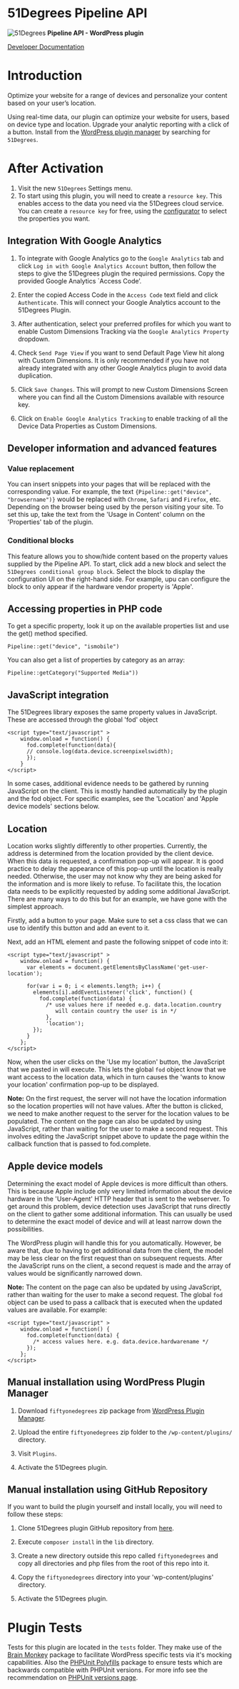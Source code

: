 # 51Degrees Pipeline API

![51Degrees](https://51degrees.com/img/logo.png?utm_source=github&utm_medium=repository&utm_campaign=varnish_open_source&utm_content=readme_main "Data rewards the curious") **Pipeline API - WordPress plugin**

[Developer Documentation](https://51degrees.com/device-detection-php/md__home_vsts_work_1_s_apis_device-detection-php_readme.html "Developer Documentation")
# Introduction
Optimize your website for a range of devices and personalize your content
based on your user’s location.

Using real-time data, our plugin can optimize your website for users,
based on device type and location. Upgrade your analytic reporting with a
click of a button. Install from the
[WordPress plugin manager](https://wordpress.org/plugins/fiftyonedegrees/)
by searching for `51Degrees`.

# After Activation

1. Visit the new `51Degrees` Settings menu.
2. To start using this plugin, you will need to create a `resource key`.
This enables access to the data you need via the 51Degrees cloud service.
You can create a `resource key` for free, using the
[configurator](https://configure.51degrees.com/) to select the properties
you want.


## Integration With Google Analytics

1. To integrate with Google Analytics go to the `Google Analytics` tab
and click `Log in with Google Analytics Account` button, then follow the steps
to give the 51Degrees plugin the required permissions. Copy the provided
Google Analytics `Access Code’.

2. Enter the copied Access Code in the `Access Code` text field and click
`Authenticate`. This will connect your Google Analytics account to the
51Degrees Plugin.

3. After authentication, select your preferred profiles for which you want to
enable Custom Dimensions Tracking via the `Google Analytics Property` dropdown.

4. Check `Send Page View` if you want to send Default Page View hit along with
Custom Dimensions. It is only recommended if you have not already integrated
with any other Google Analytics plugin to avoid data duplication.

5. Click `Save Changes`. This will prompt to new Custom Dimensions Screen where
you can find all the Custom Dimensions available with resource key.

6. Click on `Enable Google Analytics Tracking` to enable tracking of all the
Device Data Properties as Custom Dimensions.


## Developer information and advanced features

### Value replacement

You can insert snippets into your pages that will be replaced with the
corresponding value. For example, the text
`{Pipeline::get("device", "browsername")}` would be replaced with
`Chrome`, `Safari` and `Firefox`, etc. Depending on the browser being
used by the person visiting your site. To set this up, take the text from
the 'Usage in Content' column on the 'Properties' tab of the plugin.

### Conditional blocks



This feature allows you to show/hide content based on the property values
supplied by the Pipeline API. To start, click add a new block and select the
`51Degrees conditional group block`. Select the block to display the
configuration UI on the right-hand side. For example, upu can configure the
block to only appear if the hardware vendor property is 'Apple'.


## Accessing properties in PHP code

To get a specific property, look it up on the available properties list and
use the get() method specified.

```Pipeline::get("device", "ismobile")```

You can also get a list of properties by category as an array:

```Pipeline::getCategory("Supported Media"))```


## JavaScript integration

The 51Degrees library exposes the same property values in JavaScript.
These are accessed through the global 'fod' object

```
<script type="text/javascript" >
	window.onload = function() {
	  fod.complete(function(data){
	  // console.log(data.device.screenpixelswidth);
	  });
	}
</script>
```

In some cases, additional evidence needs to be gathered by running JavaScript
on the client. This is mostly handled automatically by the plugin and the fod
object. For specific examples, see the 'Location' and 'Apple device models'
sections below.

## Location

Location works slightly differently to other properties. Currently, the address
is determined from the location provided by the client device. When this data
is requested, a confirmation pop-up will appear. It is good practice to delay
the appearance of this pop-up until the location is really needed. Otherwise,
the user may not know why they are being asked for the information and is more
likely to refuse. To facilitate this, the location data needs to be explicitly
requested by adding some additional JavaScript. There are many ways to do this
but for an example, we have gone with the simplest approach.

Firstly, add a button to your page. Make sure to set a css class that we can use
to identify this button and add an event to it.

Next, add an HTML element and paste the following snippet of code into it:

```
<script type="text/javascript" >
	window.onload = function() {
	  var elements = document.getElementsByClassName('get-user-location');

	  for(var i = 0; i < elements.length; i++) {
		elements[i].addEventListener('click', function() {
		  fod.complete(function(data) {
		    /* use values here if needed e.g. data.location.country
			   will contain country the user is in */
		    },
			'location');
		});
	  }
	};
</script>
```

Now, when the user clicks on the 'Use my location' button, the JavaScript that
we pasted in will execute. This lets the global `fod` object know that we want
access to the location data, which in turn causes the 'wants to know your
location' confirmation pop-up to be displayed.

<b>Note:</b> On the first request, the server will not have the location
information so the location properties will not have values. After the button
is clicked, we need to make another request to the server for the location
values to be populated.  The content on the page can also be updated by using
JavaScript, rather than waiting for the user to make a second request. This
involves editing the JavaScript snippet above to update the page within the
callback function that is passed to fod.complete.

## Apple device models

Determining the exact model of Apple devices is more difficult than others.
This is because Apple include only very limited information about the device
hardware in the 'User-Agent' HTTP header that is sent to the webserver. To get
around this problem, device detection uses JavaScript that runs directly on the
client to gather some additional information. This can usually be used to
determine the exact model of device and will at least narrow down the
possibilities.

The WordPress plugin will handle this for you automatically. However, be aware
that, due to having to get additional data from the client, the model may be
less clear on the first request than on subsequent requests. After the JavaScript
runs on the client, a second request is made and the array of values would be
significantly narrowed down.

<b>Note:</b> The content on the page can also be updated by using JavaScript,
rather than waiting for the user to make a second request. The global `fod`
object can be used to pass a callback that is executed when the updated values
are available. For example:

```
<script type="text/javascript" >
	window.onload = function() {
	  fod.complete(function(data) {
	    /* access values here. e.g. data.device.hardwarename */
	  });
	};
</script>
```

## Manual installation using WordPress Plugin Manager

1. Download `fiftyonedegrees` zip package from
[WordPress Plugin Manager](https://wordpress.org/plugins/wp-plugin-manager/).

2. Upload the entire `fiftyonedegrees` zip folder to the
`/wp-content/plugins/` directory.

3. Visit `Plugins`.

4. Activate the 51Degrees plugin.

## Manual installation using GitHub Repository

If you want to build the plugin yourself and install locally,
you will need to follow these steps:

1.  Clone 51Degrees plugin GitHub repository from
[here](https://github.com/51Degrees/pipeline-wordpress/).

2.  Execute `composer install` in the `lib` directory.

3.  Create a new directory outside this repo called `fiftyonedegrees`
and copy all directories and php files from the root of this repo into it.

4.  Copy the `fiftyonedegrees` directory into your 'wp-content/plugins' directory.

5.  Activate the 51Degrees plugin.

# Plugin Tests

Tests for this plugin are located in the `tests` folder.
They make use of the [Brain Monkey](https://brain-wp.github.io/BrainMonkey/)
package to facilitate WordPress specific tests via it's mocking capabilities.
Also the [PHPUnit Polyfills](https://github.com/Yoast/PHPUnit-Polyfills)
package to ensure tests which are backwards compatible with PHPUnit versions.
For more info see the recommendation on [PHPUnit versions page](https://phpunit.de/supported-versions.html).